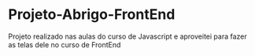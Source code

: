 # Projeto-Abrigo-FrontEnd
Projeto realizado nas aulas do curso de Javascript e aproveitei para fazer as telas dele no curso de FrontEnd
